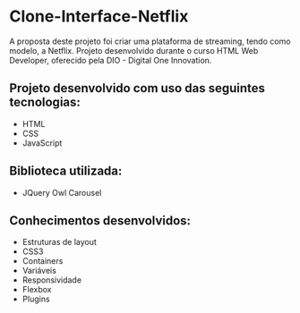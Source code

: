 # Clone-Interface-Netflix
A proposta deste projeto foi criar uma plataforma de streaming, tendo como modelo, a Netflix. Projeto desenvolvido durante o curso HTML Web Developer, oferecido pela DIO - Digital One Innovation.

## Projeto desenvolvido com uso das seguintes tecnologias:
* HTML
* CSS
* JavaScript

## Biblioteca utilizada:
* JQuery Owl Carousel

## Conhecimentos desenvolvidos:
* Estruturas de layout
* CSS3
* Containers
* Variáveis
* Responsividade
* Flexbox
* Plugins

